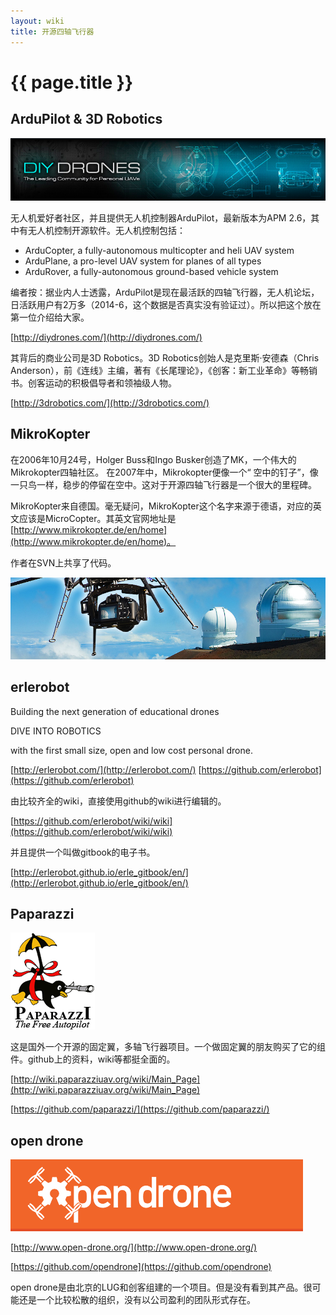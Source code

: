 ```yaml
---
layout: wiki
title: 开源四轴飞行器
---
```


# {{ page.title }}

## ArduPilot & 3D Robotics
![](/assets/img/diy-drone.png)

无人机爱好者社区，并且提供无人机控制器ArduPilot，最新版本为APM 2.6，其中有无人机控制开源软件。无人机控制包括：

* ArduCopter, a fully-autonomous multicopter and heli UAV system
* ArduPlane, a pro-level UAV system for planes of all types
* ArduRover, a fully-autonomous ground-based vehicle system

编者按：据业内人士透露，ArduPilot是现在最活跃的四轴飞行器，无人机论坛，日活跃用户有2万多（2014-6，这个数据是否真实没有验证过）。所以把这个放在第一位介绍给大家。

[http://diydrones.com/](http://diydrones.com/)

其背后的商业公司是3D Robotics。3D Robotics创始人是克里斯·安德森（Chris Anderson），前《连线》主编，著有《长尾理论》，《创客：新工业革命》等畅销书。创客运动的积极倡导者和领袖级人物。

[http://3drobotics.com/](http://3drobotics.com/)

## MikroKopter
在2006年10月24号，Holger Buss和Ingo Busker创造了MK，一个伟大的Mikrokopter四轴社区。 在2007年中，Mikrokopter便像一个“ 空中的钉子”，像一只鸟一样，稳步的停留在空中。这对于开源四轴飞行器是一个很大的里程碑。

MikroKopter来自德国。毫无疑问，MikroKopter这个名字来源于德语，对应的英文应该是MicroCopter。其英文官网地址是[http://www.mikrokopter.de/en/home](http://www.mikrokopter.de/en/home)。

作者在SVN上共享了代码。

![](/assets/img/mikrokopter.png)

## erlerobot

Building the next generation of educational drones

DIVE INTO ROBOTICS

with the first small size, open and low cost personal drone.

[http://erlerobot.com/](http://erlerobot.com/)
[https://github.com/erlerobot](https://github.com/erlerobot)

由比较齐全的wiki，直接使用github的wiki进行编辑的。

[https://github.com/erlerobot/wiki/wiki](https://github.com/erlerobot/wiki/wiki)

并且提供一个叫做gitbook的电子书。

[http://erlerobot.github.io/erle_gitbook/en/](http://erlerobot.github.io/erle_gitbook/en/)

## Paparazzi

![](/assets/img/penguin.gif)

这是国外一个开源的固定翼，多轴飞行器项目。一个做固定翼的朋友购买了它的组件。github上的资料，wiki等都挺全面的。

[http://wiki.paparazziuav.org/wiki/Main_Page](http://wiki.paparazziuav.org/wiki/Main_Page)

[https://github.com/paparazzi/](https://github.com/paparazzi/)

## open drone
![](/assets/img/open-drone.png)

[http://www.open-drone.org/](http://www.open-drone.org/)

[https://github.com/opendrone](https://github.com/opendrone)

open drone是由北京的LUG和创客组建的一个项目。但是没有看到其产品。很可能还是一个比较松散的组织，没有以公司盈利的团队形式存在。
